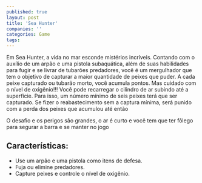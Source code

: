 ```yaml
---
published: true
layout: post
title: 'Sea Hunter'
companies: ''
categories: Game
tags: 
---
```

Em Sea Hunter, a vida no mar esconde mistérios incríveis. Contando com o auxílio de um arpão e uma pistola subaquática, além de suas habilidades para fugir e se livrar de tubarões predadores, você é um mergulhador que tem o objetivo de capturar a maior quantidade de peixes que puder. A cada peixe capturado ou tubarão morto, você acumula pontos. Mas cuidado com o nível de oxigênio!!! Você pode recarregar o cilindro de ar subindo até a superfície. Para isso, um número mínimo de seis peixes terá que ser capturado. Se fizer o reabastecimento sem a captura mínima, será punido com a perda dos peixes que acumulou até então







O desafio e os perigos são grandes, o ar é curto e você tem que ter fôlego para segurar a barra e se manter no jogo
## Características:
<ul>
	<li>Use um arpão e uma pistola como itens de defesa.</li>
	<li>Fuja ou elimine predadores.</li>
	<li>Capture peixes e controle o nível de oxigênio.</li>
</ul>




